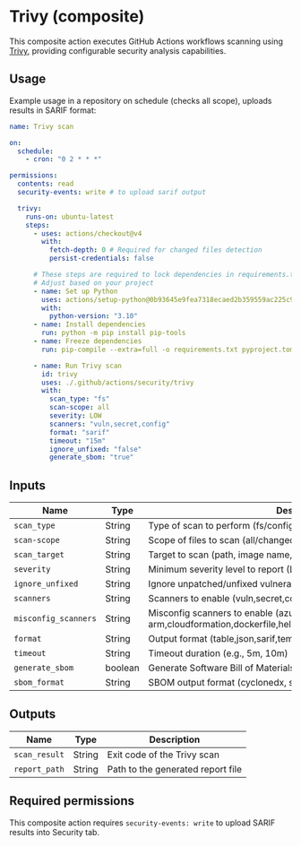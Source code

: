 # Trivy (composite)

This composite action executes GitHub Actions workflows scanning using [Trivy](https://github.com/aquasecurity/trivy), providing configurable security analysis capabilities.

## Usage

Example usage in a repository on schedule (checks all scope), uploads results in SARIF format:

```yaml
name: Trivy scan

on:
  schedule:
    - cron: "0 2 * * *"

permissions:
  contents: read
  security-events: write # to upload sarif output

  trivy:
    runs-on: ubuntu-latest
    steps:
      - uses: actions/checkout@v4
        with:
          fetch-depth: 0 # Required for changed files detection
          persist-credentials: false

      # These steps are required to lock dependencies in requirements.txt that will by used by Trivy
      # Adjust based on your project
      - name: Set up Python
        uses: actions/setup-python@0b93645e9fea7318ecaed2b359559ac225c90a2b # v5.3.0
        with:
          python-version: "3.10"
      - name: Install dependencies
        run: python -m pip install pip-tools
      - name: Freeze dependencies
        run: pip-compile --extra=full -o requirements.txt pyproject.toml

      - name: Run Trivy scan
        id: trivy
        uses: ./.github/actions/security/trivy
        with:
          scan_type: "fs"
          scan-scope: all
          severity: LOW
          scanners: "vuln,secret,config"
          format: "sarif"
          timeout: "15m"
          ignore_unfixed: "false"
          generate_sbom: "true"
```

## Inputs

| Name                 | Type    | Description                                                                                                | Default Value                                                                 | Required |
| -------------------- | ------- | ---------------------------------------------------------------------------------------------------------- | ----------------------------------------------------------------------------- | -------- |
| `scan_type`          | String  | Type of scan to perform (fs/config/image/repo/rootfs)                                                      | `fs`                                                                          | No       |
| `scan-scope`         | String  | Scope of files to scan (all/changed)                                                                       | `changed`                                                                     | No       |
| `scan_target`        | String  | Target to scan (path, image name, or repo URL)                                                             | `.`                                                                           | No       |
| `severity`           | String  | Minimum severity level to report (LOW/MEDIUM/HIGH)                                                         | `LOW`                                                                         | No       |
| `ignore_unfixed`     | String  | Ignore unpatched/unfixed vulnerabilities                                                                   | `false`                                                                       | No       |
| `scanners`           | String  | Scanners to enable (vuln,secret,config)                                                                    | `vuln`                                                                        | No       |
| `misconfig_scanners` | String  | Misconfig scanners to enable (azure-arm,cloudformation,dockerfile,helm,kubernetes,terraform,terraformplan) | `azure-arm,cloudformation,dockerfile,helm,kubernetes,terraform,terraformplan` | No       |
| `format`             | String  | Output format (table,json,sarif,template)                                                                  | `sarif`                                                                       | No       |
| `timeout`            | String  | Timeout duration (e.g., 5m, 10m)                                                                           | `10m`                                                                         | No       |
| `generate_sbom`      | boolean | Generate Software Bill of Materials (SBOM)                                                                 | `false`                                                                       | No       |
| `sbom_format`        | String  | SBOM output format (cyclonedx, spdx, spdx-json)                                                            | `spdx-json`                                                                   | No       |

## Outputs

| Name          | Type   | Description                       |
| ------------- | ------ | --------------------------------- |
| `scan_result` | String | Exit code of the Trivy scan       |
| `report_path` | String | Path to the generated report file |

## Required permissions

This composite action requires `security-events: write` to upload SARIF results into Security tab.

